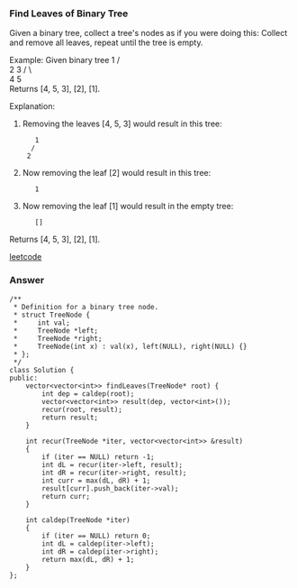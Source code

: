 ### Find Leaves of Binary Tree
Given a binary tree, collect a tree's nodes as if you were doing this: Collect and remove all leaves, repeat until the tree is empty.

Example:
Given binary tree 
          1
         / \
        2   3
       / \     
      4   5    
Returns [4, 5, 3], [2], [1].

Explanation:
1. Removing the leaves [4, 5, 3] would result in this tree:

          1
         / 
        2          
2. Now removing the leaf [2] would result in this tree:

          1          
3. Now removing the leaf [1] would result in the empty tree:

          []         
Returns [4, 5, 3], [2], [1].

[leetcode](https://leetcode.com/problems/find-leaves-of-binary-tree/description/)

### Answer
	/**
	 * Definition for a binary tree node.
	 * struct TreeNode {
	 *     int val;
	 *     TreeNode *left;
	 *     TreeNode *right;
	 *     TreeNode(int x) : val(x), left(NULL), right(NULL) {}
	 * };
	 */
	class Solution {
	public:
	    vector<vector<int>> findLeaves(TreeNode* root) {
	        int dep = caldep(root);
	        vector<vector<int>> result(dep, vector<int>());
	        recur(root, result);
	        return result;
	    }
	    
	    int recur(TreeNode *iter, vector<vector<int>> &result)
	    {
	        if (iter == NULL) return -1;
	        int dL = recur(iter->left, result);
	        int dR = recur(iter->right, result);
	        int curr = max(dL, dR) + 1;
	        result[curr].push_back(iter->val);
	        return curr;
	    }
	    
	    int caldep(TreeNode *iter)
	    {
	        if (iter == NULL) return 0;
	        int dL = caldep(iter->left);
	        int dR = caldep(iter->right);
	        return max(dL, dR) + 1;
	    }
	};